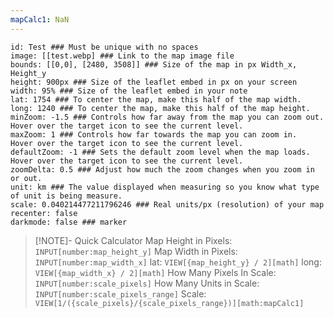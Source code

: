 ```yaml
---
mapCalc1: NaN
---
```

```leaflet
id: Test ### Must be unique with no spaces
image: [[test.webp] ### Link to the map image file
bounds: [[0,0], [2480, 3508]] ### Size of the map in px Width_x, Height_y
height: 900px ### Size of the leaflet embed in px on your screen
width: 95% ### Size of the leaflet embed in your note
lat: 1754 ### To center the map, make this half of the map width. 
long: 1240 ### To center the map, make this half of the map height. 
minZoom: -1.5 ### Controls how far away from the map you can zoom out. Hover over the target icon to see the current level. 
maxZoom: 1 ### Controls how far towards the map you can zoom in.  Hover over the target icon to see the current level. 
defaultZoom: -1 ### Sets the default zoom level when the map loads.  Hover over the target icon to see the current level. 
zoomDelta: 0.5 ### Adjust how much the zoom changes when you zoom in or out. 
unit: km ### The value displayed when measuring so you know what type of unit is being measure.
scale: 0.040214477211796246 ### Real units/px (resolution) of your map
recenter: false
darkmode: false ### marker
```



> [!NOTE]- Quick Calculator
> Map Height in Pixels: `INPUT[number:map_height_y]`
Map Width in Pixels: `INPUT[number:map_width_x]`
lat: `VIEW[{map_height_y} / 2][math]` 
long: `VIEW[{map_width_x} / 2][math]` 
How Many Pixels In Scale: `INPUT[number:scale_pixels]`
How Many Units in Scale: `INPUT[number:scale_pixels_range]`
Scale: `VIEW[1/({scale_pixels}/{scale_pixels_range})][math:mapCalc1]`
